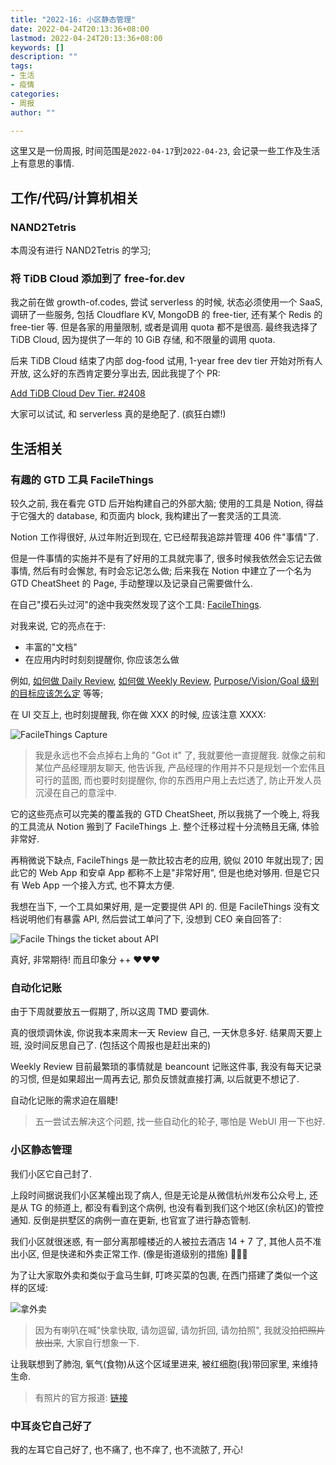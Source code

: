 ```yaml
---
title: "2022-16: 小区静态管理"
date: 2022-04-24T20:13:36+08:00
lastmod: 2022-04-24T20:13:36+08:00
keywords: []
description: ""
tags:
- 生活
- 疫情
categories:
- 周报
author: ""

---
```


这里又是一份周报, 时间范围是`2022-04-17`到`2022-04-23`, 会记录一些工作及生活上有意思的事情.

## 工作/代码/计算机相关

### NAND2Tetris

本周没有进行 NAND2Tetris 的学习;

### 将 TiDB Cloud 添加到了 free-for.dev

我之前在做 growth-of.codes, 尝试 serverless 的时候, 状态必须使用一个 SaaS, 调研了一些服务, 包括 Cloudflare KV, MongoDB 的 free-tier, 还有某个 Redis 的 free-tier 等. 但是各家的用量限制, 或者是调用 quota 都不是很高. 最终我选择了 TiDB Cloud, 因为提供了一年的 10 GiB 存储, 和不限量的调用 quota.

后来 TiDB Cloud 结束了内部 dog-food 试用, 1-year free dev tier 开始对所有人开放, 这么好的东西肯定要分享出去, 因此我提了个 PR:

[Add TiDB Cloud Dev Tier. #2408](https://github.com/ripienaar/free-for-dev/pull/2408)

大家可以试试, 和 serverless 真的是绝配了. (疯狂白嫖!)

## 生活相关

### 有趣的 GTD 工具 FacileThings

较久之前, 我在看完 GTD 后开始构建自己的外部大脑; 使用的工具是 Notion, 得益于它强大的 database, 和页面内 block, 我构建出了一套灵活的工具流.

Notion 工作得很好, 从过年附近到现在, 它已经帮我追踪并管理 406 件"事情"了.

但是一件事情的实施并不是有了好用的工具就完事了, 很多时候我依然会忘记去做事情, 然后有时会懈怠, 有时会忘记怎么做; 后来我在 Notion 中建立了一个名为 GTD CheatSheet 的 Page, 手动整理以及记录自己需要做什么.

在自己"摸石头过河"的途中我突然发现了这个工具: [FacileThings](https://app.facilethings.com/).

对我来说, 它的亮点在于:

- 丰富的"文档"
- 在应用内时时刻刻提醒你, 你应该怎么做

例如, [如何做 Daily Review](https://facilethings.com/learning/en/tutorial/reviewing-your-lists), [如何做 Weekly Review](https://facilethings.com/learning/en/tutorial/the-weekly-review), [Purpose/Vision/Goal 级别的目标应该怎么定](https://facilethings.com/learning/en/tutorial/getting-perspective) 等等;

在 UI 交互上, 也时刻提醒我, 你在做 XXX 的时候, 应该注意 XXXX:

![FacileThings Capture](./assets/facile-things-capture.png)

> 我是永远也不会点掉右上角的 "Got it" 了, 我就要他一直提醒我.
> 就像之前和某位产品经理朋友聊天, 他告诉我, 产品经理的作用并不只是规划一个宏伟且可行的蓝图, 而也要时刻提醒你, 你的东西用户用上去烂透了, 防止开发人员沉浸在自己的意淫中.

它的这些亮点可以完美的覆盖我的 GTD CheatSheet, 所以我挑了一个晚上, 将我的工具流从 Notion 搬到了 FacileThings 上. 整个迁移过程十分流畅且无痛, 体验非常好.

再稍微说下缺点, FacileThings 是一款比较古老的应用, 貌似 2010 年就出现了; 因此它的 Web App 和安卓 App 都称不上是"非常好用", 但是也绝对够用. 但是它只有 Web App 一个接入方式, 也不算太方便.

我想在当下, 一个工具如果好用, 是一定要提供 API 的. 但是 FacileThings 没有文档说明他们有暴露 API, 然后尝试工单问了下, 没想到 CEO 亲自回答了:

![Facile Things the ticket about API](./assets/facile-things-api.png)

真好, 非常期待! 而且印象分 ++ ❤️❤️❤️

### 自动化记账

由于下周就要放五一假期了, 所以这周 TMD 要调休.

真的很烦调休诶, 你说我本来周末一天 Review 自己, 一天休息多好. 结果周天要上班, 没时间反思自己了. (包括这个周报也是赶出来的)

Weekly Review 目前最繁琐的事情就是 beancount 记账这件事, 我没有每天记录的习惯, 但是如果超出一周再去记, 那负反馈就直接打满, 以后就更不想记了.

自动化记账的需求迫在眉睫!

> 五一尝试去解决这个问题, 找一些自动化的轮子, 哪怕是 WebUI 用一下也好.

### 小区静态管理

我们小区它自己封了.

上段时间据说我们小区某幢出现了病人, 但是无论是从微信杭州发布公众号上, 还是从 TG 的频道上, 都没有看到这个病例, 也没有看到我们这个地区(余杭区)的管控通知. 反倒是拱墅区的病例一直在更新, 也官宣了进行静态管制.

我们小区就很迷惑, 有一部分离那幢楼近的人被拉去酒店 14 + 7 了, 其他人员不准出小区, 但是快递和外卖正常工作. (像是街道级别的措施) 🤔🤔🤔

为了让大家取外卖和类似于盒马生鲜, 叮咚买菜的包裹, 在西门搭建了类似一个这样的区域:

![拿外卖](./assets/package-exchange.jpg)

> 因为有喇叭在喊"快拿快取, 请勿逗留, 请勿折回, 请勿拍照", 我就没拍~~把照片放出来~~, 大家自行想象一下.

让我联想到了肺泡, 氧气(食物)从这个区域里进来, 被红细胞(我)带回家里, 来维持生命.

> 有照片的官方报道: [链接](https://mp.weixin.qq.com/s/kIxVnjRmx-t453REg4wX6w)

### 中耳炎它自己好了

我的左耳它自己好了, 也不痛了, 也不痒了, 也不流脓了, 开心!
